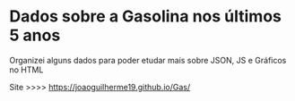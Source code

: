 # Dados sobre a Gasolina nos últimos 5 anos

Organizei alguns dados para poder etudar mais sobre JSON, JS e Gráficos no HTML

Site >>>> https://joaoguilherme19.github.io/Gas/
